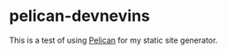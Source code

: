 # pelican-devnevins

This is a test of using [Pelican](https://getpelican.com) for my static site generator.